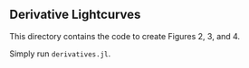 ## Derivative Lightcurves
This directory contains the code to create Figures 2, 3, and 4.

Simply run `derivatives.jl`.
